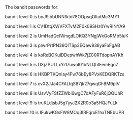 The bandit passwords for:

bandit level 0 is boJ9jbbUNNfktd78OOpsqOltutMc3MY1

bandit level 1 is CV1DtqXWVFXTvM2F0k09SHz0YwRINYA9

bandit level 2 is UmHadQclWmgdLOKQ3YNgjWxGoRMb5luK

bandit level 3 is pIwrPrtPN36QITSp3EQaw936yaFoFgAB

bandit level 4 is koReBOKuIDDepwhWk7jZC0RTdopnAYKh

bandit level 5 is DXjZPULLxYr17uwoI01bNLQbtFemEgo7

bandit level 6 is HKBPTKQnIay4Fw76bEy8PVxKEDQRKTzs

bandit level 7 is cvX2JJa4CFALtqS87jk27qwqGhBM9plV

bandit level 8 is UsvVyFSfZZWbi6wgC7dAFyFuR6jQQUhR

bandit level 9 is truKLdjsbJ5g7yyJ2X2R0o3a5HQJFuLk

bandit level 10 is IFukwKGsFW8MOq3IRFqrxE1hxTNEbUPR 